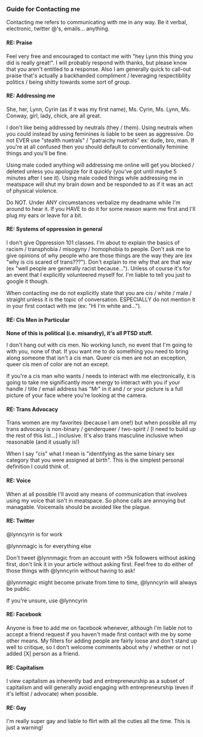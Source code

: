 ### Guide for Contacting me

Contacting me refers to communicating with me in any way. Be it verbal, electronic, twitter @'s, emails... anything.

#### RE: Praise

Feel very free and encouraged to contact me with "hey Lynn this thing you did is really great!". I will probably respond with thanks, but please know that you aren't entitled to a response. Also I am generally quick to call-out praise that's actually a backhanded compliment / leveraging respectibility politics / being shitty towards some sort of group.

#### RE: Addressing me

She, her, Lynn, Cyrin (as if it was my first name), Ms. Cyrin, Ms. Lynn, Ms. Conway, girl, lady, chick, are all great.

I don't like being addressed by neutrals (they / them). Using neutrals when you could instead by using feminines is liable to be seen as aggressive. Do not EVER use "stealth nuetrals" / "patraichy nuetrals" ex: dude, bro, man. If you're at all confused then you should default to conventionally feminine things and you'll be fine.

Using male coded anything will addressing me online will get you blocked / deleted unless you apologize for it quickly (you've got until maybe 5 minutes after I see it). Using male coded things while addressing me in meatspace will shut my brain down and be responded to as if it was an act of physical violence.

Do NOT. Under ANY circumstances verbalize my deadname while I'm around to hear it. If you HAVE to do it for some reason warm me first and I'll plug my ears or leave for a bit.

#### RE: Systems of oppression in general

I don't give Oppression 101 classes. I'm about to explain the basics of racism / transphobia / misogyny / homophobia to people. Don't ask me to give opinions of why people who are those things are the way they are (ex "why is cis scared of trans???"). Don't explain to me why that are that way (ex "well people are generally racist because..."). Unless of course it's for an event that I explicitly volunteered myself for. I'm liable to tell you just to google it though.

When contacting me do not explicitly state that you are cis / white / male / straight unless it is the topic of conversation. ESPECIALLY do not mention it in your first contact with me (ex: "Hi I'm white and...").

#### RE: Cis Men in Particular

**None of this is political (i.e. misandry), it's all PTSD stuff.**

I don't hang out with cis men. No working lunch, no event that I'm going to with you, none of that. If you want me to do something you need to bring along someone that isn't a cis man. Queer cis men are not an exception, queer cis men of color are not an except.

If you're a cis man who wants / needs to interact with me electronically, it is going to take me significantly more energy to interact with you if your handle / title / email address has "Mr" in it and / or your picture is a full picture of your face where you're looking at the camera.

#### RE: Trans Advocacy

Trans women are my favorites (because I am one!) but when possible all my trans advocacy is non-binary / genderqueer / two-spirit / [I need to build up the rest of this list...] inclusive. It's also trans masculine inclusive when reasonable (and it usually is!)

When I say "cis" what I mean is "identifying as the same binary sex category that you were assigned at birth". This is the simplest personal definition I could think of.

#### RE: Voice

When at all possible I'll avoid any means of communication that involves using my voice that isn't in meatspace. So phone calls are annoying but managable. Voicemails should be avoided like the plague.

#### RE: Twitter

@lynncyrin is for work

@lynnmagic is for everything else

Don't tweet @lynnmagic from an account with >5k followers without asking first, don't link it in your article without asking first. Feel free to do either of those things with @lynncyrin without having to ask!

@lynnmagic might become private from time to time, @lynncyrin will always be public.

If you're unsure, use @lynncyrin

#### RE: Facebook

Anyone is free to add me on facebook whenever, although I'm liable not to accept a friend request if you haven't made first contact with me by some other means. My filters for adding people are fairly loose and don't stand up well to critique, so I don't welcome comments about why / whether or not I added [X] person as a friend.

#### RE: Capitalism

I view capitalism as inherently bad and entrepreneurship as a subset of capitalism and will generally avoid engaging with entrepreneurship (even if it's leftist / advocate) when possible.

#### RE: Gay

I'm really super gay and liable to flirt with all the cuties all the time. This is just a warning!
